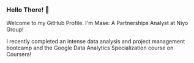 ### Hello There! 👋

Welcome to my GitHub Profile. 
I'm Mase: A Partnerships Analyst at Niyo Group!

I recently completed an intense data analysis and project management bootcamp and the Google Data Analytics Specialization course on Coursera!

<!--
**maseomoruyi/maseomoruyi** is a ✨ _special_ ✨ repository because its `README.md` (this file) appears on your GitHub profile.

- How to reach me: mase.omoruyi@hotmail.co.uk
- Fun fact: I switched careers from a scienfic Background into Tech
- I got into the world of tech through a Bootcamp! I went from 0 knowledge in tech to acquiring so much knowledge!
-->
